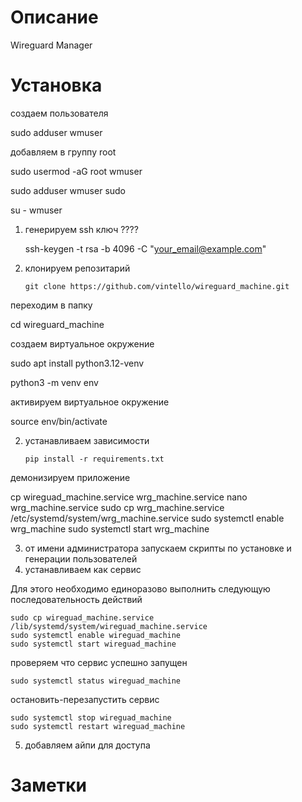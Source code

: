 # Описание

Wireguard Manager

# Установка
создаем пользователя

   sudo adduser wmuser

добавляем в группу root

   sudo usermod -aG root wmuser
   
   sudo adduser wmuser sudo


   su - wmuser

1. генерируем ssh ключ ????

   ssh-keygen -t rsa -b 4096 -C "your_email@example.com"


2. клонируем репозитарий


    ``git clone https://github.com/vintello/wireguard_machine.git``

переходим в папку 

   cd wireguard_machine

создаем виртуальное окружение

   sudo apt install python3.12-venv

   python3 -m venv env

активируем виртуальное окружение 

   source env/bin/activate

2. устанавливаем зависимости

    ``pip install -r requirements.txt``

демонизируем приложение

   cp wireguad_machine.service wrg_machine.service
   nano wrg_machine.service 
   sudo cp wrg_machine.service  /etc/systemd/system/wrg_machine.service
   sudo systemctl enable wrg_machine
   sudo systemctl start wrg_machine

3. от имени администратора запускаем скрипты по установке и генерации пользователей
4. устанавливаем как сервис

Для этого необходимо единоразово выполнить следующую последовательность действий

    sudo cp wireguad_machine.service /lib/systemd/system/wireguad_machine.service
    sudo systemctl enable wireguad_machine
    sudo systemctl start wireguad_machine

проверяем что сервис успешно запущен 
    
    sudo systemctl status wireguad_machine

остановить-перезапустить сервис

    sudo systemctl stop wireguad_machine
    sudo systemctl restart wireguad_machine

5. добавляем айпи для доступа

# Заметки